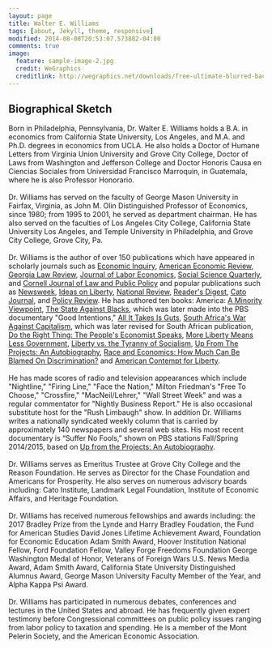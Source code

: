 ```yaml
---
layout: page
title: Walter E. Williams
tags: [about, Jekyll, theme, responsive]
modified: 2014-08-08T20:53:07.573882-04:00
comments: true
image:
  feature: sample-image-2.jpg
  credit: WeGraphics
  creditlink: http://wegraphics.net/downloads/free-ultimate-blurred-background-pack/
---
```


## Biographical Sketch

Born in Philadelphia, Pennsylvania, Dr. Walter E. Williams holds a B.A. in economics from California State University, Los Angeles, and M.A. and Ph.D. degrees in economics from UCLA. He also holds a Doctor of Humane Letters from Virginia Union University and Grove City College, Doctor of Laws from Washington and Jefferson College and Doctor Honoris Causa en Ciencias Sociales from Universidad Francisco Marroquin, in Guatemala, where he is also Professor Honorario.
<br>  
Dr. Williams has served on the faculty of George Mason University in Fairfax, Virginia, as John M. Olin Distinguished Professor of Economics, since 1980; from 1995 to 2001, he served as department chairman. He has also served on the faculties of Los Angeles City College, California State University Los Angeles, and Temple University in Philadelphia, and Grove City College, Grove City, Pa.
<br>     
Dr. Williams is the author of over 150 publications which have appeared in scholarly journals such as <u>Economic Inquiry</u>, <u>American Economic Review</u>, <u>Georgia Law Review</u>, <u>Journal of Labor Economics</u>, <u>Social Science Quarterly</u>, and <u>Cornell Journal of Law and Public Policy</u> and popular publications such as <u>Newsweek</u>, <u>Ideas on Liberty</u>, <u>National Review</u>, <u>Reader's Digest</u>, <u>Cato Journal</u>, and <u>Policy Review</u>. He has authored ten books: America: <u>A Minority Viewpoint</u>, <u>The State Against Blacks</u>, which was later made into the PBS documentary "Good Intentions," <u>All It Takes Is Guts</u>, <u>South Africa's War Against Capitalism</u>, which was later revised for South African publication, <u>Do the Right Thing: The People's Economist Speaks</u>, <u>More Liberty Means Less Government</u>, <u>Liberty vs. the Tyranny of Socialism</u>, <u>Up From The Projects: An Autobiography</u>, <u>Race and Economics: How Much Can Be Blamed On Discrimination?</u> and <u>American Contempt for Liberty</u>.
<br>  
He has made scores of radio and television appearances which include "Nightline," "Firing Line," "Face the Nation," Milton Friedman's "Free To Choose," "Crossfire," "MacNeil/Lehrer," "Wall Street Week" and was a regular commentator for "Nightly Business Report." He is also occasional substitute host for the "Rush Limbaugh" show. In addition Dr. Williams writes a nationally syndicated weekly column that is carried by approximately 140 newspapers and several web sites. His most recent documentary is “Suffer No Fools,” shown on PBS stations Fall/Spring 2014/2015, based on <u>Up from the Projects: An Autobiography</u>. 
<br>  
Dr. Williams serves as Emeritus Trustee at Grove City College and the Reason Foundation. He serves as Director for the Chase Foundation and Americans for Prosperity. He also serves on numerous advisory boards including: Cato Institute, Landmark Legal Foundation, Institute of Economic Affairs, and Heritage Foundation. 
<br>  
Dr. Williams has received numerous fellowships and awards including: the 2017 Bradley Prize from the Lynde and Harry Bradley Foudation,  the Fund for American Studies David Jones Lifetime Achievement Award, Foundation for Economic Education Adam Smith Award, Hoover Institution National Fellow, Ford Foundation Fellow, Valley Forge Freedoms Foundation George Washington Medal of Honor, Veterans of Foreign Wars U.S. News Media Award, Adam Smith Award, California State University Distinguished Alumnus Award, George Mason University Faculty Member of the Year, and Alpha Kappa Psi Award.
<br>  
Dr. Williams has participated in numerous debates, conferences and lectures in the United States and abroad. He has frequently given expert testimony before Congressional committees on public policy issues ranging from labor policy to taxation and spending. He is a member of the Mont Pelerin Society, and the American Economic Association.
